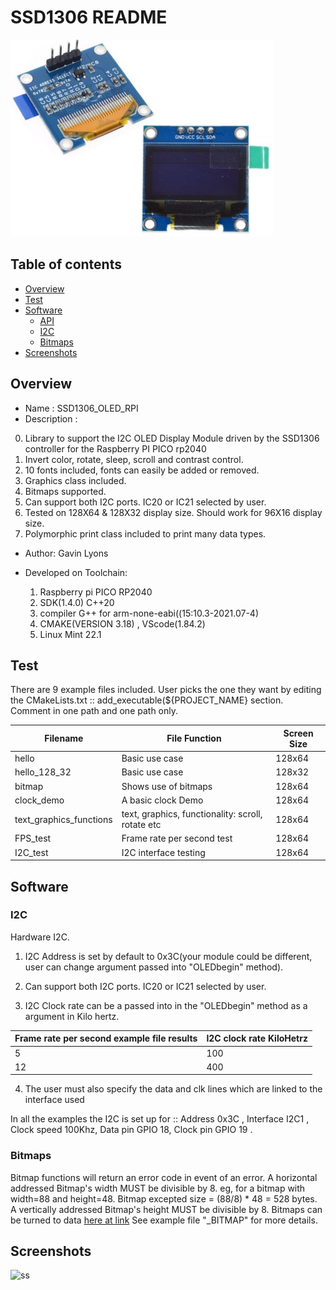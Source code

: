 # SSD1306 README

![ OLED ](https://github.com/gavinlyonsrepo/SSD1306_OLED_RPI/blob/main/extras/image/device.jpg)

## Table of contents

  * [Overview](#overview)
  * [Test](#test)
  * [Software](#software)
  	* [API](#api)
	* [I2C](#i2c)
	* [Bitmaps](#bitmaps)
  * [Screenshots](#screenshots)


## Overview

* Name : SSD1306_OLED_RPI
* Description :

0. Library to support the I2C  OLED Display Module
   driven by the SSD1306 controller for the Raspberry PI PICO rp2040
1. Invert color, rotate, sleep, scroll and contrast control.
2. 10 fonts included, fonts can easily be added or removed.
3. Graphics class included.
4. Bitmaps supported.
5. Can support both I2C ports. IC20 or IC21 selected by user.
6. Tested on 128X64 & 128X32 display size. Should work for 96X16 display size.
7. Polymorphic print class included to print many data types.

* Author: Gavin Lyons

* Developed on Toolchain:
	1. Raspberry pi PICO RP2040
	2. SDK(1.4.0) C++20
	3. compiler G++ for arm-none-eabi((15:10.3-2021.07-4) 
	4. CMAKE(VERSION 3.18) , VScode(1.84.2)
	5. Linux Mint 22.1
	
## Test

There are 9 example files included. User picks the one they want 
by editing the CMakeLists.txt :: add_executable(${PROJECT_NAME}  section. Comment in one path and one path only.

| Filename | File Function | Screen Size |
| ---- | ---- | ---- | 
| hello | Basic use case | 128x64 |
| hello_128_32 | Basic use case  | 128x32 |
| bitmap  | Shows use of bitmaps | 128x64 |
| clock_demo | A basic clock Demo | 128x64 |
| text_graphics_functions |text, graphics, functionality: scroll, rotate etc | 128x64 |
| FPS_test | Frame rate per second test | 128x64 |
| I2C_test | I2C interface testing  | 128x64 |

## Software

### I2C

Hardware I2C.

1. I2C Address is set by default to  0x3C(your module could be different, 
	user can change argument passed into "OLEDbegin" method).

2. Can support both I2C ports. IC20 or IC21 selected by user.

3. I2C Clock rate can be a passed into in the "OLEDbegin" method as a argument in Kilo hertz.

| Frame rate per second example file results  | I2C clock rate KiloHetrz |
| --- | --- |
| 5 | 100 |
| 12 | 400 |

4. The user must also specify the data and clk lines which are linked to the interface used

In all the examples the I2C is set up for ::
Address 0x3C , Interface I2C1 , Clock speed 100Khz, Data pin GPIO 18, Clock pin GPIO 19 .


### Bitmaps

Bitmap functions will return an error code in event of an error. 
A horizontal addressed Bitmap's width MUST be divisible by 8. eg, 
for a bitmap with width=88 and height=48. Bitmap excepted size = (88/8) * 48 = 528 bytes.
A vertically addressed Bitmap's height MUST be divisible by 8.
Bitmaps can be turned to data [here at link]( https://javl.github.io/image2cpp/) 
See example file "_BITMAP" for more details.

## Screenshots

![ ss ](https://github.com/gavinlyonsrepo/displaylib_1bit_PICO/blob/main/extra/image/3.jpg)

